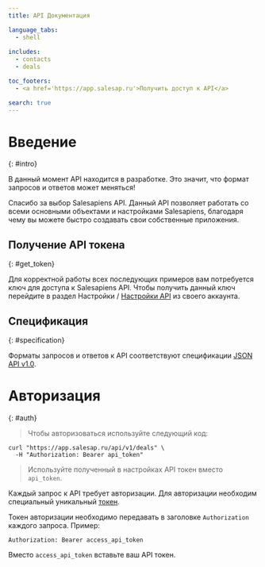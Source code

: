 ```yaml
---
title: API Документация

language_tabs:
  - shell
  
includes:
  - contacts
  - deals

toc_footers:
  - <a href='https://app.salesap.ru'>Получить доступ к API</a>

search: true
---
```


# Введение
{: #intro}

<aside class="warning">
В данный момент API находится в разработке. Это значит, что формат запросов и 
ответов может меняться!
</aside>

Спасибо за выбор Salesapiens API. Данный API позволяет работать со всеми
основными объектами и настройками Salesapiens, благодаря чему вы можете быстро
создавать свои собственные приложения.

## Получение API токена
{: #get_token}

Для корректной работы всех последующих примеров вам потребуется ключ для
доступа к Salesapiens API. Чтобы получить данный ключ перейдите в раздел
Настройки / [Настройки API](https://app.salesap.ru/settings/api_keys) из
своего аккаунта.

## Спецификация
{: #specification}

Форматы запросов и ответов к API соответствуют спецификации 
[JSON API v1.0](http://jsonapi.org/format/1.0).

# Авторизация
{: #auth}

> Чтобы авторизоваться используйте следующий код:

~~~ shell
curl "https://app.salesap.ru/api/v1/deals" \
  -H "Authorization: Bearer api_token"
~~~ 

> Используйте полученный в настройках API токен вместо `api_token`.

Каждый запрос к API требует авторизации. Для авторизации необходим специальный 
уникальный [токен](#get_token). 

Токен авторизации необходимо передавать в заголовке `Authorization` каждого запроса. Пример:

`Authorization: Bearer access_api_token`

<aside class="notice">
Вместо <code>access_api_token</code> вставьте ваш API токен.
</aside>


